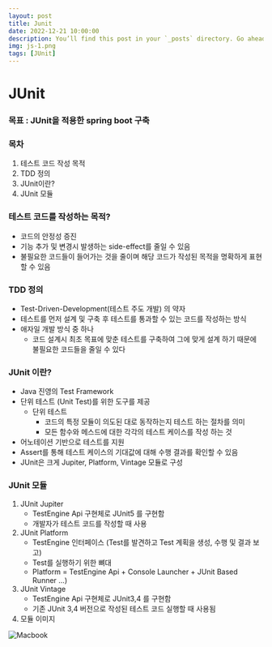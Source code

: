```yaml
---
layout: post
title: Junit
date: 2022-12-21 10:00:00
description: You’ll find this post in your `_posts` directory. Go ahead and edit it and re-build the site to see your changes. # Add post description (optional)
img: js-1.png
tags: [JUnit]
---
```

# JUnit

### 목표 : JUnit을 적용한 spring boot 구축

### 목차
1. 테스트 코드 작성 목적
2. TDD 정의
3. JUnit이란?
4. JUnit 모듈

### 테스트 코드를 작성하는 목적?
- 코드의 안정성 증진
- 기능 추가 및 변경시 발생하는 side-effect를 줄일 수 있음
- 불필요한 코드들이 들어가는 것을 줄이며 해당 코드가 작성된 목적을 명확하게 표현할 수 있음

### TDD 정의
- Test-Driven-Development(테스트 주도 개발) 의 약자
- 테스트를 먼저 설계 및 구축 후 테스트를 통과할 수 있는 코드를 작성하는 방식
- 애자일 개발 방식 중 하나
  - 코드 설계시 최초 목표에 맞춘 테스트를 구축하여 그에 맞게 설계 하기 때문에 불필요한 코드들을 줄일 수 있다

### JUnit 이란?
- Java 진영의 Test Framework
- 단위 테스트 (Unit Test)를 위한 도구를 제공
  - 단위 테스트
    - 코드의 특정 모듈이 의도된 대로 동작하는지 테스트 하는 절차를 의미
    - 모든 함수와 메스드에 대한 각각의 테스트 케이스를 작성 하는 것
- 어노테이션 기반으로 테스트를 지원
- Assert를 통해 테스트 케이스의 기대값에 대해 수행 결과를 확인할 수 있음
- JUnit은 크게 Jupiter, Platform, Vintage 모듈로 구성

### JUnit 모듈
1. JUnit Jupiter
   - TestEngine Api 구현체로 JUnit5 를 구현함
   - 개발자가 테스트 코드를 작성할 때 사용
2. JUnit Platform
   - TestEngine 인터페이스 (Test를 발견하고 Test 계획을 생성, 수행 및 결과 보고)
   - Test를 실행하기 위한 뼈대
   - Platform = TestEngine Api + Console Launcher + JUnit Based Runner ...)
3. JUnit Vintage
   - TestEngine Api 구현체로 JUnit3,4 를 구현함
   - 기존 JUnit 3,4 버전으로 작성된 테스트 코드 실행할 때 사용됨
4. 모듈 이미지

![Macbook]({{site.baseurl}}/assets/img/JUnit모듈.png)



